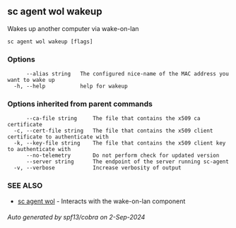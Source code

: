 ## sc agent wol wakeup

Wakes up another computer via wake-on-lan

```
sc agent wol wakeup [flags]
```

### Options

```
      --alias string   The configured nice-name of the MAC address you want to wake up
  -h, --help           help for wakeup
```

### Options inherited from parent commands

```
      --ca-file string     The file that contains the x509 ca certificate
  -c, --cert-file string   The file that contains the x509 client certificate to authenticate with
  -k, --key-file string    The file that contains the x509 client key to authenticate with
      --no-telemetry       Do not perform check for updated version
      --server string      The endpoint of the server running sc-agent
  -v, --verbose            Increase verbosity of output
```

### SEE ALSO

* [sc agent wol](sc_agent_wol.md)	 - Interacts with the wake-on-lan component

###### Auto generated by spf13/cobra on 2-Sep-2024
